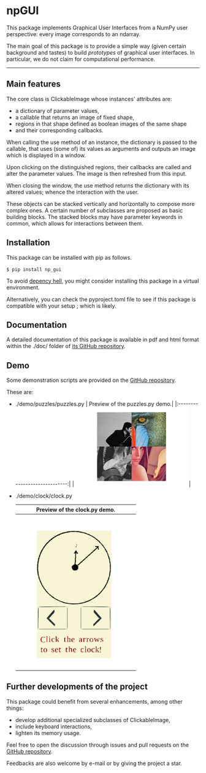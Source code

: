 # npGUI

This package implements Graphical User Interfaces from a NumPy user
perspective: every image corresponds to an ndarray.

The main goal of this package is to provide a 
simple way (given certain background and tastes) to build *prototypes* of graphical user interfaces.
In particular, we do not claim for computational performance.

---
## Main features
The core class is
ClickableImage whose instances' attributes are: 


* a dictionary of parameter values,
* a callable that returns an image of fixed shape,
* regions in that shape defined as boolean images of the same shape 
* and their corresponding callbacks.

When calling the use method of an instance,
the dictionary is passed to the callable, that uses (some of) its values
as arguments and outputs an image which is displayed in a window.

Upon clicking on the distinguished regions, their callbacks are called
and alter the parameter values. The image is then refreshed from this 
input.

When closing the window, the use method returns the dictionary with
its altered values; whence the interaction with the user.

These objects can be stacked vertically and horizontally to compose more
complex ones. A certain number of subclasses are proposed as basic 
building blocks. The stacked blocks may have parameter keywords in common,
which allows for interactions between them.

## Installation
This package can be installed with pip as follows.

```
$ pip install np_gui
```


To avoid [depency hell](https://en.wikipedia.org/wiki/Dependency_hell),
you might consider installing this package in a virtual environment.

Alternatively, you can check the pyproject.toml file to see if this package is
compatible with your setup ; which is likely.

## Documentation

A detailed documentation of this package is available in pdf and html
format within the ./doc/ folder of [its GitHub repository](https://github.com/completementgaga/npGUI).

## Demo

Some demonstration scripts are provided on the [GitHub repository](https://github.com/completementgaga/npGUI).

These are:
* ./demo/puzzles/puzzles.py 
    | Preview of the puzzles.py demo.|
    |:-----------------------------:|
    |<img src="https://github.com/completementgaga/npGUI/raw/master/screenshots/puzzles_screenshot.png"  width="300em" title="clock.py preview">|

* ./demo/clock/clock.py

    | Preview of the clock.py demo.|
    |:-----------------------------:|
    |<img src="https://github.com/completementgaga/npGUI/raw/master/screenshots/clock_screenshot.png"  width="300em" title="clock.py preview">|

## Further developments of the project
This package could benefit from several enhancements, among other things:
 
 * develop additional specialized subclasses of ClickableImage,
 * include keyboard interactions,
 * lighten its memory usage.

Feel free to open the discussion through issues and pull requests on the [GitHub repository](https://github.com/completementgaga/npGUI).

Feedbacks are also welcome by e-mail or by giving the project a star.















